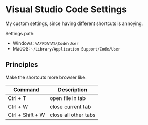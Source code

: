 # Visual Studio Code Settings

My custom settings, since having different shortcuts is annoying.

Settings path:
* Windows: `%APPDATA%\Code\User`
* MacOS: `~/Library/Application Support/Code/User`

## Principles

Make the shortcuts more browser like.

| Command          | Description          |
| ---------------- | -------------------- |
| Ctrl + T         | open file in tab     |
| Ctrl + W         | close current tab    |
| Ctrl + Shift + W | close all other tabs |

